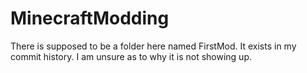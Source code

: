 # MinecraftModding

There is supposed to be a folder here named FirstMod. It exists in my commit history. I am unsure as to why it is not showing up.
